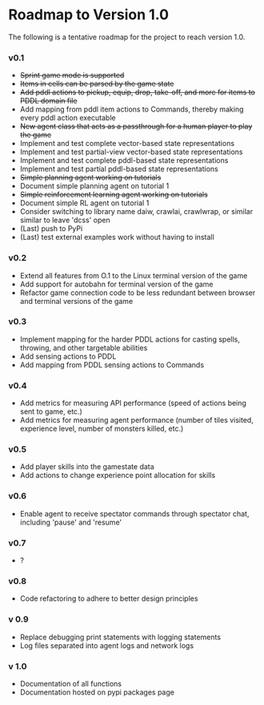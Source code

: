 # Roadmap to Version 1.0 

The following is a tentative roadmap for the project to reach version 1.0.

### v0.1
*  ~~Sprint game mode is supported~~
*  ~~Items in cells can be parsed by the game state~~
*  ~~Add pddl actions to pickup, equip, drop, take-off, and more for items to PDDL domain file~~
*  Add mapping from pddl item actions to Commands, thereby making every pddl action executable
*  ~~New agent class that acts as a passthrough for a human player to play the game~~ 
*  Implement and test complete vector-based state representations
*  Implement and test partial-view vector-based state representations
*  Implement and test complete pddl-based state representations
*  Implement and test partial pddl-based state representations
*  ~~Simple planning agent working on tutorials~~
*  Document simple planning agent on tutorial 1
*  ~~Simple reinforcement learning agent working on tutorials~~
*  Document simple RL agent on tutorial 1
*  Consider switching to library name daiw, crawlai, crawlwrap, or similar similar to leave 'dcss' open
*  (Last) push to PyPi
*  (Last) test external examples work without having to install 

### v0.2
*  Extend all features from O.1 to the Linux terminal version of the game
*  Add support for autobahn for terminal version of the game
*  Refactor game connection code to be less redundant between browser and terminal versions of the game

### v0.3
*  Implement mapping for the harder PDDL actions for casting spells, throwing, and other targetable abilities
*  Add sensing actions to PDDL
*  Add mapping from PDDL sensing actions to Commands

### v0.4
*  Add metrics for measuring API performance (speed of actions being sent to game, etc.)
*  Add metrics for measuring agent performance (number of tiles visited, experience level, number of monsters killed, etc.)

### v0.5
*  Add player skills into the gamestate data
*  Add actions to change experience point allocation for skills 

### v0.6 
*  Enable agent to receive spectator commands through spectator chat, including 'pause' and 'resume'

### v0.7
*  ?

### v0.8
*  Code refactoring to adhere to better design principles

### v 0.9
*  Replace debugging print statements with logging statements
*  Log files separated into agent logs and network logs

### v 1.0
*  Documentation of all functions
*  Documentation hosted on pypi packages page
 
